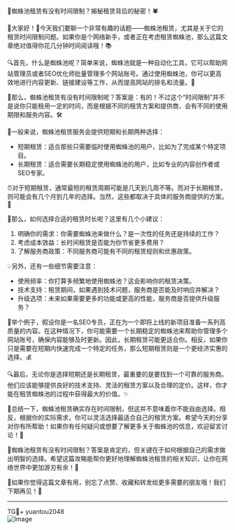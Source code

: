🎉蜘蛛池租赁有没有时间限制？揭秘租赁背后的秘密！🕷️

🌈大家好！👋今天我们要聊一个非常有趣的话题——蜘蛛池租赁，尤其是关于它的租赁时间限制问题。如果你是个网络新手，或者正在考虑租赁蜘蛛池，那么这篇文章绝对值得你花几分钟时间阅读哦！📚

🔍首先，什么是蜘蛛池呢？简单来说，蜘蛛池就是一种自动化工具，它可以帮助网站管理员或者SEO优化师批量管理多个网站账号。通过使用蜘蛛池，你可以更高效地进行内容更新、链接建设等工作，从而提高网站的排名和流量。🚀

🌟那么，蜘蛛池租赁有没有时间限制呢？答案是：有的！不过这个“时间限制”并不是说你只能租用一定的时间，而是根据不同的租赁方案和提供商，会有不同的使用期限和服务内容。🛠️

🎯一般来说，蜘蛛池租赁服务会提供短期和长期两种选择：
- 短期租赁：适合那些只需要临时使用蜘蛛池的用户，比如为了完成某个特定项目。
- 长期租赁：适合需要长期稳定使用蜘蛛池的用户，比如专业的内容创作者或SEO专家。

⏰对于短期租赁，通常最短的租赁周期可能是几天到几周不等。而对于长期租赁，则可能会有几个月到几年的选择。当然，这些都取决于具体的服务商提供的方案。💼

🤔那么，如何选择合适的租赁时长呢？这里有几个小建议：
1. 明确你的需求：你需要蜘蛛池来做什么？是一次性的任务还是持续的工作？
2. 考虑成本效益：长时间租赁是否能为你节省更多费用？
3. 了解服务商政策：不同服务商可能有不同的租赁规则和优惠政策。

💡另外，还有一些细节需要注意：
- 使用频率：你打算多频繁地使用蜘蛛池？这会影响你的租赁决策。
- 技术支持：租赁期间，如果遇到技术问题，服务商是否能及时响应并解决？
- 升级选项：未来如果需要更多的功能或更高的性能，服务商是否提供升级服务？

🧐举个例子，假设你是一名SEO专员，正在为一个即将上线的新项目准备一系列高质量的内容。在这种情况下，你可能需要一个长期稳定的蜘蛛池来帮助你管理多个网站账号，确保内容能够及时更新。因此，长期租赁可能更适合你。相反，如果你只是需要在短期内快速完成一个特定的任务，那么短期租赁则是一个更经济实惠的选择。💰

🔍最后，无论你是选择短期还是长期租赁，最重要的是要找到一个可靠的服务商。他们应该能够提供良好的技术支持、灵活的租赁方案以及合理的定价。这样，你才能在租赁蜘蛛池的过程中获得最大的价值。✨

🌈总结一下，蜘蛛池租赁确实存在时间限制，但这并不意味着你不能自由选择。相反，根据你的实际需求，你可以灵活选择最适合自己的租赁方案。希望今天的分享对你有所帮助！如果你有任何疑问或想要了解更多关于蜘蛛池的信息，欢迎留言讨论！💬

🎊蜘蛛池租赁有没有时间限制？答案是肯定的，但关键在于如何根据自己的需求做出明智的选择。希望这篇攻略能帮你更好地理解蜘蛛池租赁的相关知识，让你在网络世界中更加游刃有余！🚀

🌈如果你觉得这篇文章有用，别忘了点赞、收藏和转发给更多需要的朋友哦！我们下期再见！👋

---
TG💪+ yuantou2048  
![Image](https://github.com/user-attachments/assets/42a5a4a5-fea9-4a1d-8aa0-73e57e430cca)
